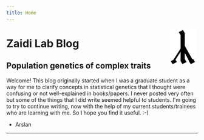 ```yaml
---
title: Home
---
```


[<img src="Certh_17-01.png" style="max-width:15%;min-width:40px;float:right;" alt="Github repo" />](https://github.com/yihui/hugo-xmin)

# Zaidi Lab Blog

## Population genetics of complex traits

Welcome! This blog originally started when I was a graduate student as a way for me to clarify concepts in statistical genetics that I thought were confusing or not well-explained in books/papers. I never posted very often but some of the things that I did write seemed helpful to students. I'm going to try to continue writing, now with the help of my current students/trainees who are learning with me. So I hope you find it useful. :-)

- Arslan

---


